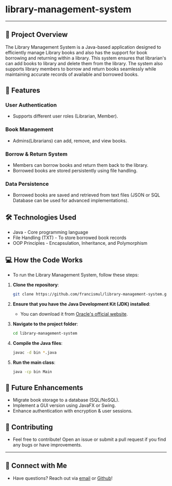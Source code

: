 ﻿# library-management-system

---

## :book: Project Overview

The Library Management System is a Java-based application designed to efficiently manage Library books and also has the support for book borrowing and returning within a library. This system ensures that librarian's can add books to library and delete them from the library. The system also supports library members to borrow and return books seamlessly while maintaining accurate records of available and borrowed books.

## :rocket: Features

### User Authentication

- Supports different user roles (Librarian, Member).

### Book Management

- Admins(Librarians) can add, remove, and view books.

### Borrow & Return System

- Members can borrow books and return them back to the library.
- Borrowed books are stored persistently using file handling.

### Data Persistence

- Borrowed books are saved and retrieved from text files (JSON or SQL Database can be used for advanced implementations).

## :hammer_and_wrench: Technologies Used

- Java - Core programming language
- File Handling (TXT) - To store borrowed book records
- OOP Principles - Encapsulation, Inheritance, and Polymorphism

## :computer: How the Code Works

- To run the Library Management System, follow these steps:

1. **Clone the repository**:

   ```sh
   git clone https://github.com/francismul/library-management-system.git
   ```

2. **Ensure that you have the Java Development Kit (JDK) installed**:

   - You can download it from [Oracle's official website](https://www.oracle.com/java/technologies/javase-downloads.html).

3. **Navigate to the project folder**:

   ```sh
   cd library-management-system
   ```

4. **Compile the Java files**:

   ```sh
   javac -d bin *.java
   ```

5. **Run the main class**:
   ```sh
   java -cp bin Main
   ```

## :pushpin: Future Enhancements

- Migrate book storage to a database (SQL/NoSQL).
- Implement a GUI version using JavaFX or Swing.
- Enhance authentication with encryption & user sessions.

## :handshake: Contributing

- Feel free to contribute! Open an issue or submit a pull request if you find any bugs or have improvements.

---

## :link: Connect with Me

- Have questions? Reach out via [email](mailto:francismule300@gmail.com) or [Github](https://github.com/francismul)!
